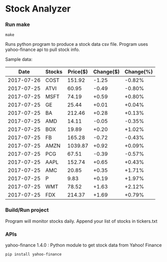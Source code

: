 # Stock Analyzer

### Run make
```
make
```

Runs python program to produce a stock data csv file. Program uses yahoo-finance api to pull stock info.

Sample data:

| Date| Stocks| Price($)| Change($)| Change(%) | 
| --- | --- | --- | --- | ---  | 
| 2017-07-26| COST| 151.92| -1.25| -0.82% | 
| 2017-07-25| ATVI| 60.95| -0.49| -0.80% | 
| 2017-07-25| MSFT| 74.19| +0.59| +0.80% | 
| 2017-07-25| GE| 25.44| +0.01| +0.04% | 
| 2017-07-25| BA| 212.46| +0.28| +0.13% | 
| 2017-07-25| AMD| 14.11| -0.05| -0.35% | 
| 2017-07-25| BOX| 19.89| +0.20| +1.02% | 
| 2017-07-25| FB| 165.28| -0.72| -0.43% | 
| 2017-07-25| AMZN| 1039.87| +0.92| +0.09% | 
| 2017-07-25| PCG| 67.51| -0.39| -0.57% | 
| 2017-07-25| AAPL| 152.74| +0.65| +0.43% | 
| 2017-07-25| AMC| 20.85| +0.35| +1.71% | 
| 2017-07-25| P| 9.83| +0.19| +1.97% | 
| 2017-07-25| WMT| 78.52| +1.63| +2.12% | 
| 2017-07-25| FDX| 214.37| +1.69| +0.79% | 

### Build/Run project

Program will monitor stocks daily. Append your list of stocks in tickers.txt

### APIs
yahoo-finance 1.4.0 : Python module to get stock data from Yahoo! Finance

```
pip install yahoo-finance
```

